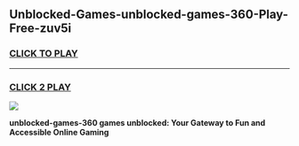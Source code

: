 
## Unblocked-Games-unblocked-games-360-Play-Free-zuv5i
<h3>
<a href="https://premium76.site?title=unblocked-games-360&ref=23A">CLICK TO PLAY</a></h3>
<hr>

<h3>
<a href="https://premium76.site?title=unblocked-games-360&ref=23A">CLICK 2 PLAY</a>
  
</h3>

<a href="https://premium76.site?title=unblocked-games-360&ref=23A"><img src="https://clearcache.store/games.png"></a>


**unblocked-games-360 games unblocked: Your Gateway to Fun and Accessible Online Gaming**
